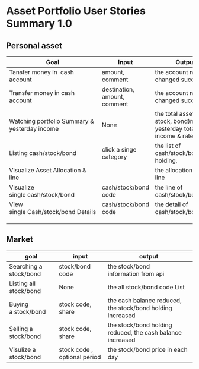 # Asset Portfolio User Stories Summary 1.0

## Personal asset

| Goal                                          | Input                        | Output                                                                   |
| --------------------------------------------- | ---------------------------- | ------------------------------------------------------------------------ |
| Tansfer money in  cash account                | amount, comment              | the account number changed successfully                                  |
| Transfer money in cash account                | destination, amount, comment | the account number changed successfully                                  |
| Watching portfolio Summary & yesterday income | None                         | the total asset (cash, stock, bond)number, yesterday total income & rate |
| Listing cash/stock/bond                       | click a singe category       | the list of cash/stock/bond user holding,                                |
| Visualize Asset Allocation & line             |                         | the allocation pie & line                                                |
| Visualize single cash/stock/bond              | cash/stock/bond code         | the line of cash/stock/bond                                              |
| View single Cash/stock/bond Details           | cash/stock/bond code         | the detail of cash/stock/bond                                            |
|                                               |                              |                                                                          |
|                                               |                              |                                                                          |
|                                               |                              |                                                                          |

## Market

| goal                   | input                        | output                                                     |
| ---------------------- | ---------------------------- | ---------------------------------------------------------- |
| Searching a stock/bond | stock/bond code              | the stock/bond information from api                        |
| Listing all stock/bond | None                         | the all stock/bond code List                               |
| Buying a stock/bond    | stock code, share            | the cash balance reduced, the stock/bond holding increased |
| Selling a stock/bond   | stock code, share            | the stock/bond holding reduced, the cash balance increased |
| Visulize a stock/bond  | stock code , optional period | the stock/bond price in each day                           |
